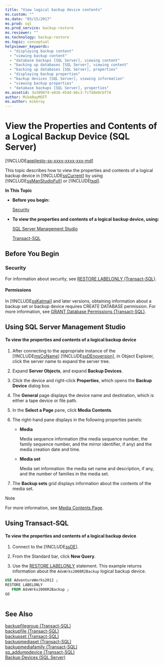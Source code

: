 ```yaml
---
title: "View logical backup device contents"
ms.custom: ""
ms.date: "03/15/2017"
ms.prod: sql
ms.prod_service: backup-restore
ms.reviewer: ""
ms.technology: backup-restore
ms.topic: conceptual
helpviewer_keywords: 
  - "displaying backup content"
  - "viewing backup content"
  - "database backups [SQL Server], viewing content"
  - "backing up databases [SQL Server], viewing content"
  - "backing up databases [SQL Server], properties"
  - "displaying backup properties"
  - "backup devices [SQL Server], viewing information"
  - "viewing backup properties"
  - "database backups [SQL Server], properties"
ms.assetid: 3a309074-e816-454d-b6c3-fcfdde0cbf74
author: MikeRayMSFT
ms.author: mikeray
---
```

# View the Properties and Contents of a Logical Backup Device (SQL Server)
[!INCLUDE[appliesto-ss-xxxx-xxxx-xxx-md](../../includes/appliesto-ss-xxxx-xxxx-xxx-md.md)]

  This topic describes how to view the properties and contents of a logical backup device in [!INCLUDE[ssCurrent](../../includes/sscurrent-md.md)] by using [!INCLUDE[ssManStudioFull](../../includes/ssmanstudiofull-md.md)] or [!INCLUDE[tsql](../../includes/tsql-md.md)].  
  
 **In This Topic**  
  
-   **Before you begin:**  
  
     [Security](#Security)  
  
-   **To view the properties and contents of a logical backup device, using:**  
  
     [SQL Server Management Studio](#SSMSProcedure)  
  
     [Transact-SQL](#TsqlProcedure)  
  
##  <a name="BeforeYouBegin"></a> Before You Begin  
  
###  <a name="Security"></a> Security  
 For information about security, see [RESTORE LABELONLY &#40;Transact-SQL&#41;](../../t-sql/statements/restore-statements-labelonly-transact-sql.md).  
  
####  <a name="Permissions"></a> Permissions  
 In [!INCLUDE[ssKatmai](../../includes/sskatmai-md.md)] and later versions, obtaining information about a backup set or backup device requires CREATE DATABASE permission. For more information, see [GRANT Database Permissions &#40;Transact-SQL&#41;](../../t-sql/statements/grant-database-permissions-transact-sql.md).  
  
##  <a name="SSMSProcedure"></a> Using SQL Server Management Studio  
  
#### To view the properties and contents of a logical backup device  
  
1.  After connecting to the appropriate instance of the [!INCLUDE[msCoName](../../includes/msconame-md.md)] [!INCLUDE[ssDEnoversion](../../includes/ssdenoversion-md.md)], in Object Explorer, click the server name to expand the server tree.  
  
2.  Expand **Server Objects**, and expand **Backup Devices**.  
  
3.  Click the device and right-click **Properties**, which opens the **Backup Device** dialog box.  
  
4.  The **General** page displays the device name and destination, which is either a tape device or file path.  
  
5.  In the **Select a Page** pane, click **Media Contents**.  
  
6.  The right-hand pane displays in the following properties panels:  
  
    -   **Media**  
  
         Media sequence information (the media sequence number, the family sequence number, and the mirror identifier, if any) and the media creation date and time.  
  
    -   **Media set**  
  
         Media set information: the media set name and description, if any, and the number of families in the media set.  
  
7.  The **Backup sets** grid displays information about the contents of the media set.  
  
> [!NOTE]  
>  For more information, see [Media Contents Page](../../relational-databases/backup-restore/backup-device-media-contents-page.md).  
  
##  <a name="TsqlProcedure"></a> Using Transact-SQL  
  
#### To view the properties and contents of a logical backup device  
  
1.  Connect to the [!INCLUDE[ssDE](../../includes/ssde-md.md)].  
  
2.  From the Standard bar, click **New Query**.  
  
3.  Use the [RESTORE LABELONLY](../../t-sql/statements/restore-statements-labelonly-transact-sql.md) statement. This example returns information about the `AdvWrks2008R2Backup` logical backup device.  
  
```sql  
USE AdventureWorks2012 ;  
RESTORE LABELONLY  
   FROM AdvWrks2008R2Backup ;  
GO  
  
```  
  
## See Also  
 [backupfilegroup &#40;Transact-SQL&#41;](../../relational-databases/system-tables/backupfilegroup-transact-sql.md)   
 [backupfile &#40;Transact-SQL&#41;](../../relational-databases/system-tables/backupfile-transact-sql.md)   
 [backupset &#40;Transact-SQL&#41;](../../relational-databases/system-tables/backupset-transact-sql.md)   
 [backupmediaset &#40;Transact-SQL&#41;](../../relational-databases/system-tables/backupmediaset-transact-sql.md)   
 [backupmediafamily &#40;Transact-SQL&#41;](../../relational-databases/system-tables/backupmediafamily-transact-sql.md)   
 [sp_addumpdevice &#40;Transact-SQL&#41;](../../relational-databases/system-stored-procedures/sp-addumpdevice-transact-sql.md)   
 [Backup Devices &#40;SQL Server&#41;](../../relational-databases/backup-restore/backup-devices-sql-server.md)  
  
  
